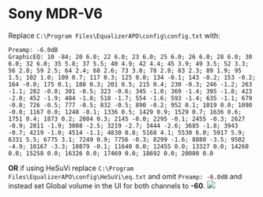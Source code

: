 # Sony MDR-V6
Replace `C:\Program Files\EqualizerAPO\config\config.txt` with:
```
Preamp: -6.0dB
GraphicEQ: 10 -84; 20 6.0; 22 6.0; 23 6.0; 25 6.0; 26 6.0; 28 6.0; 30 6.0; 32 6.0; 35 5.8; 37 5.5; 40 4.9; 42 4.4; 45 3.9; 49 3.5; 52 3.3; 56 2.8; 59 2.5; 64 2.4; 68 2.6; 73 3.0; 78 2.8; 83 2.3; 89 1.9; 95 1.5; 102 1.0; 109 0.7; 117 0.3; 125 0.0; 134 -0.1; 143 -0.2; 153 -0.2; 164 -0.0; 175 0.1; 188 0.3; 201 0.5; 215 0.4; 230 -0.3; 246 -1.2; 263 -1.1; 282 -0.8; 301 -0.5; 323 -0.6; 345 -1.0; 369 -1.4; 395 -1.8; 423 -2.0; 452 -1.9; 484 -1.8; 518 -1.7; 554 -1.6; 593 -1.4; 635 -1.1; 679 -0.8; 726 -0.5; 777 -0.5; 832 -0.5; 890 -0.2; 952 0.1; 1019 0.0; 1090 -0.0; 1167 0.0; 1248 -0.1; 1336 0.5; 1429 0.9; 1529 0.7; 1636 0.6; 1751 0.4; 1873 0.2; 2004 0.3; 2145 -0.0; 2295 -0.1; 2455 -0.3; 2627 -0.9; 2811 -1.9; 3008 -2.5; 3219 -2.7; 3444 -2.6; 3685 -1.8; 3943 -0.7; 4219 -1.0; 4514 -1.1; 4830 0.8; 5168 4.1; 5530 6.0; 5917 5.9; 6331 5.5; 6775 3.1; 7249 0.9; 7756 -0.3; 8299 -1.6; 8880 -3.5; 9502 -4.9; 10167 -3.3; 10879 -0.1; 11640 0.0; 12455 0.0; 13327 0.0; 14260 0.0; 15258 0.0; 16326 0.0; 17469 0.0; 18692 0.0; 20000 0.0
```
**OR** if using HeSuVi replace `C:\Program Files\EqualizerAPO\config\HeSuVi\eq.txt` and omit `Preamp: -6.0dB` and instead set Global volume in the UI for both channels to **-60**.
![](https://raw.githubusercontent.com/jaakkopasanen/AutoEq/master/results/Headphone.com/innerfidelity/onear/Sony%20MDR-V6/Sony%20MDR-V6.png)